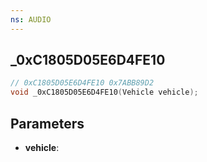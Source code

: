 ```yaml
---
ns: AUDIO
---
```

## _0xC1805D05E6D4FE10

```c
// 0xC1805D05E6D4FE10 0x7ABB89D2
void _0xC1805D05E6D4FE10(Vehicle vehicle);
```


## Parameters
* **vehicle**: 

